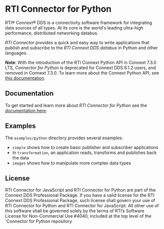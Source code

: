 
RTI Connector for Python
========================

RTI® Connext® DDS is a connectivity software framework for integrating data
sources of all types. At its core is the world's leading ultra-high performance,
distributed networking databus.

*RTI Connector* provides a quick and easy way to write applications that
publish and subscribe to the *RTI Connext DDS databus* in Python and other
languages.

**Note**: With the introduction of the RTI Connext Python API in Connext 7.3.0 LTS,
*Connector for Python* is deprecated for Connext DDS 6.1.2 users,
and removed in Connext 7.3.0. To learn more about the Connext Python API, see
[this documentation](https://community.rti.com/static/documentation/connext-dds/7.3.0/doc/api/connext_dds/api_python/index.html).

## Documentation

To get started and learn more about *RTI Connector for Python* see the
[documentation here](https://community.rti.com/static/documentation/connector/current/api/python/index.html).

## Examples

The `examples/python` directory provides several examples:

* `simple` shows how to create basic publisher and subscriber applications
* In `transformation`, an application reads, transforms and publishes back the data
* `images` shows how to manipulate more complex data types

## License
RTI Connector for JavaScript and RTI Connector for Python are part of the Connext
DDS Professional Package. If you have a valid license for the RTI Connext DDS
Professional Package, such license shall govern your use of RTI Connector for
Python and RTI Connector for JavaScript. All other use of this software shall
be governed solely by the terms of RTI’s Software License for Non-Commercial
Use #4040, included at the top level of the `Connector for Python repository